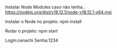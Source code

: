 Instalar Node Modules caso não tenha..
https://nodejs.org/dist/v18.12.1/node-v18.12.1-x64.msi

Instalar o Node no projeto:
npm install

Rodar o projeto:
npm start

Login:cenachi
Senha:1234
